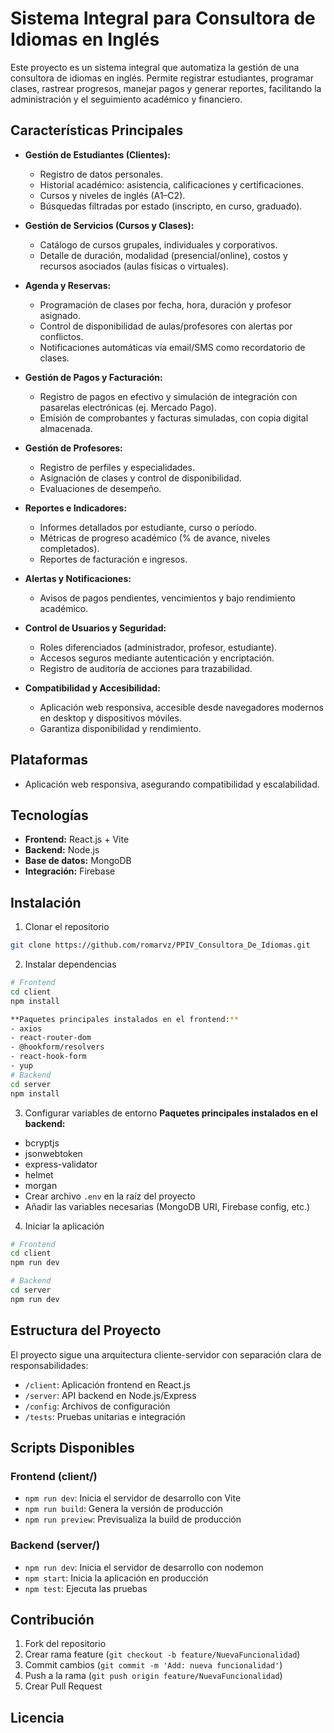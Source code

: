# Sistema Integral para Consultora de Idiomas en Inglés

Este proyecto es un sistema integral que automatiza la gestión de una consultora de idiomas en inglés. Permite registrar estudiantes, programar clases, rastrear progresos, manejar pagos y generar reportes, facilitando la administración y el seguimiento académico y financiero.

## Características Principales

- **Gestión de Estudiantes (Clientes):**
  - Registro de datos personales.
  - Historial académico: asistencia, calificaciones y certificaciones.
  - Cursos y niveles de inglés (A1–C2).
  - Búsquedas filtradas por estado (inscripto, en curso, graduado).

- **Gestión de Servicios (Cursos y Clases):**
  - Catálogo de cursos grupales, individuales y corporativos.
  - Detalle de duración, modalidad (presencial/online), costos y recursos asociados (aulas físicas o virtuales).

- **Agenda y Reservas:**
  - Programación de clases por fecha, hora, duración y profesor asignado.
  - Control de disponibilidad de aulas/profesores con alertas por conflictos.
  - Notificaciones automáticas vía email/SMS como recordatorio de clases.

- **Gestión de Pagos y Facturación:**
  - Registro de pagos en efectivo y simulación de integración con pasarelas electrónicas (ej. Mercado Pago).
  - Emisión de comprobantes y facturas simuladas, con copia digital almacenada.

- **Gestión de Profesores:**
  - Registro de perfiles y especialidades.
  - Asignación de clases y control de disponibilidad.
  - Evaluaciones de desempeño.

- **Reportes e Indicadores:**
  - Informes detallados por estudiante, curso o período.
  - Métricas de progreso académico (% de avance, niveles completados).
  - Reportes de facturación e ingresos.

- **Alertas y Notificaciones:**
  - Avisos de pagos pendientes, vencimientos y bajo rendimiento académico.

- **Control de Usuarios y Seguridad:**
  - Roles diferenciados (administrador, profesor, estudiante).
  - Accesos seguros mediante autenticación y encriptación.
  - Registro de auditoría de acciones para trazabilidad.

- **Compatibilidad y Accesibilidad:**
  - Aplicación web responsiva, accesible desde navegadores modernos en desktop y dispositivos móviles.
  - Garantiza disponibilidad y rendimiento.

## Plataformas

- Aplicación web responsiva, asegurando compatibilidad y escalabilidad.

## Tecnologías

- **Frontend:** React.js + Vite
- **Backend:** Node.js
- **Base de datos:** MongoDB
- **Integración:** Firebase

## Instalación

1. Clonar el repositorio
```bash
git clone https://github.com/romarvz/PPIV_Consultora_De_Idiomas.git
```

2. Instalar dependencias
```bash
# Frontend
cd client
npm install

**Paquetes principales instalados en el frontend:**
- axios
- react-router-dom
- @hookform/resolvers
- react-hook-form
- yup
# Backend
cd server
npm install
```

3. Configurar variables de entorno
**Paquetes principales instalados en el backend:**
- bcryptjs
- jsonwebtoken
- express-validator
- helmet
- morgan
- Crear archivo `.env` en la raíz del proyecto
- Añadir las variables necesarias (MongoDB URI, Firebase config, etc.)

4. Iniciar la aplicación
```bash
# Frontend
cd client
npm run dev

# Backend
cd server
npm run dev
```

## Estructura del Proyecto

El proyecto sigue una arquitectura cliente-servidor con separación clara de responsabilidades:

- `/client`: Aplicación frontend en React.js
- `/server`: API backend en Node.js/Express
- `/config`: Archivos de configuración
- `/tests`: Pruebas unitarias e integración

## Scripts Disponibles

### Frontend (client/)
- `npm run dev`: Inicia el servidor de desarrollo con Vite
- `npm run build`: Genera la versión de producción
- `npm run preview`: Previsualiza la build de producción

### Backend (server/)
- `npm run dev`: Inicia el servidor de desarrollo con nodemon
- `npm start`: Inicia la aplicación en producción
- `npm test`: Ejecuta las pruebas

## Contribución

1. Fork del repositorio
2. Crear rama feature (`git checkout -b feature/NuevaFuncionalidad`)
3. Commit cambios (`git commit -m 'Add: nueva funcionalidad'`)
4. Push a la rama (`git push origin feature/NuevaFuncionalidad`)
5. Crear Pull Request

## Licencia
